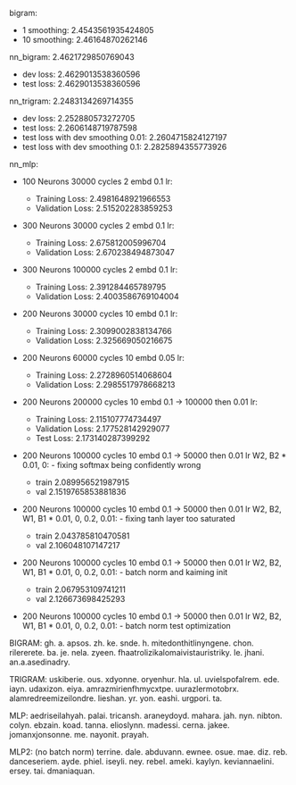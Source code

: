 bigram:
- 1 smoothing: 2.4543561935424805
- 10 smoothing: 2.46164870262146

nn_bigram: 2.4621729850769043
- dev loss: 2.4629013538360596
- test loss: 2.4629013538360596

nn_trigram: 2.2483134269714355
- dev loss: 2.252880573272705
- test loss: 2.2606148719787598
- test loss with dev smoothing 0.01: 2.2604715824127197
- test loss with dev smoothing 0.1: 2.2825894355773926

nn_mlp:
- 100 Neurons 30000 cycles 2 embd 0.1 lr:
    - Training Loss: 2.4981648921966553
    - Validation Loss: 2.515202283859253

- 300 Neurons 30000 cycles 2 embd 0.1 lr:
    - Training Loss: 2.675812005996704
    - Validation Loss: 2.670238494873047

- 300 Neurons 100000 cycles 2 embd 0.1 lr:
    - Training Loss: 2.391284465789795
    - Validation Loss: 2.4003586769104004

- 200 Neurons 30000 cycles 10 embd 0.1 lr:
    - Training Loss: 2.3099002838134766
    - Validation Loss: 2.325669050216675

- 200 Neurons 60000 cycles 10 embd 0.05 lr:
    - Training Loss: 2.2728960514068604
    - Validation Loss: 2.2985517978668213

- 200 Neurons 200000 cycles 10 embd 0.1 -> 100000 then 0.01 lr:
    - Training Loss: 2.115107774734497
    - Validation Loss: 2.177528142929077
    - Test Loss: 2.173140287399292

- 200 Neurons 100000 cycles 10 embd 0.1 -> 50000 then 0.01 lr W2, B2 * 0.01, 0: - fixing softmax being confidently wrong
    - train 2.089956521987915
    - val 2.1519765853881836

- 200 Neurons 100000 cycles 10 embd 0.1 -> 50000 then 0.01 lr W2, B2, W1, B1 * 0.01, 0, 0.2, 0.01: - fixing tanh layer too saturated
    - train 2.043785810470581
    - val 2.106048107147217

- 200 Neurons 100000 cycles 10 embd 0.1 -> 50000 then 0.01 lr W2, B2, W1, B1 * 0.01, 0, 0.2, 0.01: - batch norm and kaiming init
    - train 2.067953109741211
    - val 2.126673698425293

- 200 Neurons 100000 cycles 10 embd 0.1 -> 50000 then 0.01 lr W2, B2, W1, B1 * 0.01, 0, 0.2, 0.01: - batch norm test optimization



BIGRAM:
gh. a. apsos. zh. ke. snde. h. mitedonthitlinyngene. chon. rilererete. ba. je. nela. zyeen. 
fhaatrolizikalomaivistauristriky. le. jhani. an.a.asedinadry.

TRIGRAM:
uskiberie. ous. xdyonne. oryenhur. hla. ul. uvielspofalrem. ede.
iayn. udaxizon. eiya. amrazmirienfhmycxtpe. uurazlermotobrx. alamredreemizeilondre. lieshan.
yr. yon. eashi. urgpori. ta.

MLP:
aedriseilahyah. palai. tricansh. araneydoyd. mahara. jah. nyn. nibton. colyn. ebzain.
koad. tanna. elioslynn. madessi. cerna. jakee. jomanxjonsonne. me. nayonit. prayah.

MLP2: (no batch norm)
terrine. dale. abduvann. ewnee. osue. mae. diz. reb. danceseriem. ayde. phiel. iseyli. ney.
rebel. ameki. kaylyn. keviannaelini. ersey. tai. dmaniaquan.
